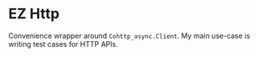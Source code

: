 EZ Http
=======

Convenience wrapper around `Cohttp_async.Client`. My main use-case is writing
test cases for HTTP APIs.
